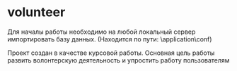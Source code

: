 # volunteer

Для началы работы необходимо на любой локальный сервер импортировать базу данных. (Находится по пути: \application\conf)

Проект создан в качестве курсовой работы. Основная цель работы развить волонтерскую деятельность и упростить работу пользователям
